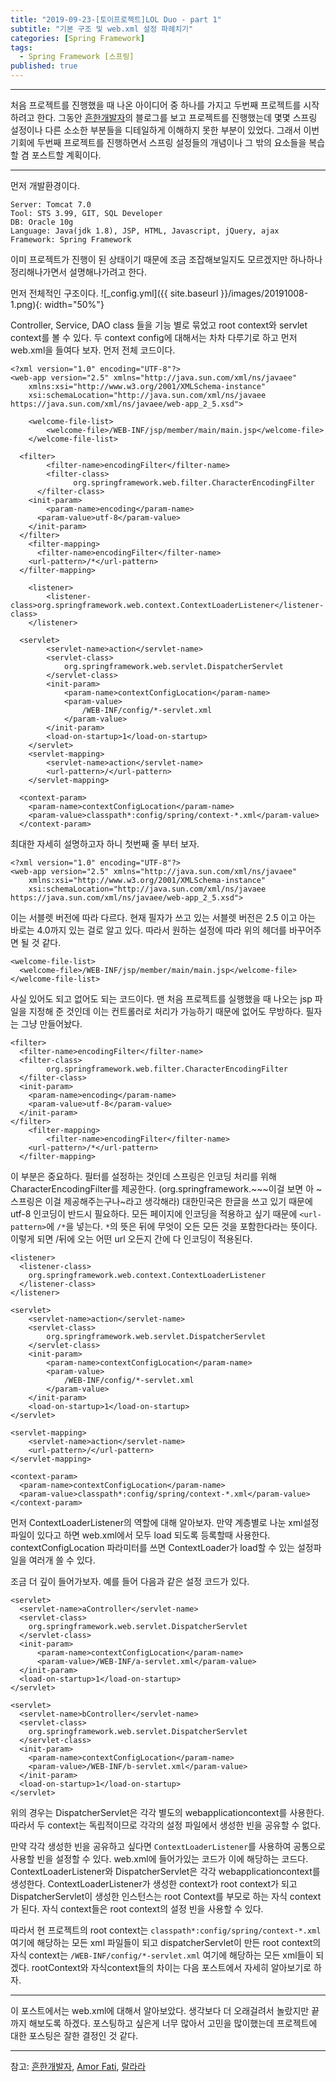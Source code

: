 ```yaml
---
title: "2019-09-23-[토이프로젝트]LOL Duo - part 1"
subtitle: "기본 구조 및 web.xml 설정 파헤치기"
categories: [Spring Framework]
tags:
  - Spring Framework [스프링]
published: true
---
```


***
처음 프로젝트를 진행했을 때 나온 아이디어 중 하나를 가지고 두번째 프로젝트를 시작하려고 한다. 그동안 [흔한개발자](https://addio3305.tistory.com/)의 블로그를 보고 프로젝트를 진행했는데 몇몇 스프링 설정이나 다른 소소한 부분들을 디테일하게 이해하지 못한 부분이 있었다. 그래서 이번 기회에 두번째 프로젝트를 진행하면서 스프링 설정들의 개념이나 그 밖의 요소들을 복습할 겸 포스트할 계획이다.

***

먼저 개발환경이다.
```
Server: Tomcat 7.0
Tool: STS 3.99, GIT, SQL Developer
DB: Oracle 10g
Language: Java(jdk 1.8), JSP, HTML, Javascript, jQuery, ajax
Framework: Spring Framework
```

이미 프로젝트가 진행이 된 상태이기 때문에 조금 조잡해보일지도 모르겠지만 하나하나 정리해나가면서 설명해나가려고 한다.

먼저 전체적인 구조이다.
![_config.yml]({{ site.baseurl }}/images/20191008-1.png){: width="50%"}

Controller, Service, DAO class 들을 기능 별로 묶었고 root context와 servlet context를 볼 수 있다. 두 context config에 대해서는 차차 다루기로 하고 먼저 web.xml을 들여다 보자. 먼저 전체 코드이다.

```
<?xml version="1.0" encoding="UTF-8"?>
<web-app version="2.5" xmlns="http://java.sun.com/xml/ns/javaee"         
	xmlns:xsi="http://www.w3.org/2001/XMLSchema-instance"
	xsi:schemaLocation="http://java.sun.com/xml/ns/javaee https://java.sun.com/xml/ns/javaee/web-app_2_5.xsd">

	<welcome-file-list>
		<welcome-file>/WEB-INF/jsp/member/main/main.jsp</welcome-file>
	</welcome-file-list>

  <filter>
		<filter-name>encodingFilter</filter-name>
    	<filter-class>
			  org.springframework.web.filter.CharacterEncodingFilter
      </filter-class>
    <init-param>
    	<param-name>encoding</param-name>
      <param-value>utf-8</param-value>
    </init-param>
  </filter>
	<filter-mapping>
	  <filter-name>encodingFilter</filter-name>
    <url-pattern>/*</url-pattern>
  </filter-mapping>

  	<listener>
    	<listener-class>org.springframework.web.context.ContextLoaderListener</listener-class>
  	</listener>

  <servlet>
		<servlet-name>action</servlet-name>
		<servlet-class>
			org.springframework.web.servlet.DispatcherServlet
		</servlet-class>
		<init-param>
			<param-name>contextConfigLocation</param-name>
			<param-value>
				/WEB-INF/config/*-servlet.xml
			</param-value>
		</init-param>
		<load-on-startup>1</load-on-startup>
	</servlet>
	<servlet-mapping>
		<servlet-name>action</servlet-name>
		<url-pattern>/</url-pattern>
	</servlet-mapping>

  <context-param>
    <param-name>contextConfigLocation</param-name>
    <param-value>classpath*:config/spring/context-*.xml</param-value>
  </context-param>
```

최대한 자세히 설명하고자 하니 첫번째 줄 부터 보자.

```
<?xml version="1.0" encoding="UTF-8"?>
<web-app version="2.5" xmlns="http://java.sun.com/xml/ns/javaee"         
	xmlns:xsi="http://www.w3.org/2001/XMLSchema-instance"
	xsi:schemaLocation="http://java.sun.com/xml/ns/javaee https://java.sun.com/xml/ns/javaee/web-app_2_5.xsd">
```

이는 서블렛 버전에 따라 다르다. 현재 필자가 쓰고 있는 서블렛 버전은 2.5 이고 아는 바로는 4.0까지 있는 걸로 알고 있다. 따라서 원하는 설정에 따라 위의 헤더를 바꾸어주면 될 것 같다.

```
<welcome-file-list>
  <welcome-file>/WEB-INF/jsp/member/main/main.jsp</welcome-file>
</welcome-file-list>
```

사실 있어도 되고 없어도 되는 코드이다. 맨 처음 프로젝트를 실행했을 때 나오는 jsp 파일을 지정해 준 것인데 이는 컨트롤러로 처리가 가능하기 때문에 없어도 무방하다. 필자는 그냥 만들어놨다.

```
<filter>
  <filter-name>encodingFilter</filter-name>
  <filter-class>
		org.springframework.web.filter.CharacterEncodingFilter
  </filter-class>
  <init-param>
    <param-name>encoding</param-name>
    <param-value>utf-8</param-value>
  </init-param>
</filter>
	<filter-mapping>
		<filter-name>encodingFilter</filter-name>
    <url-pattern>/*</url-pattern>
  </filter-mapping>
```

이 부분은 중요하다.
필터를 설정하는 것인데 스프링은 인코딩 처리를 위해 CharacterEncodingFilter를 제공한다.
(org.springframework.~~~이걸 보면 아 ~ 스프링은 이걸 제공해주는구나~라고 생각해라) 대한민국은 한글을 쓰고 있기 때문에 utf-8 인코딩이 반드시 필요하다. 모든 페이지에 인코딩을 적용하고 싶기 때문에 `<url-pattern>`에 `/*`을 넣는다. `*`의 뜻은 뒤에 무엇이 오든 모든 것을 포함한다라는 뜻이다. 이렇게 되면 /뒤에 오는 어떤 url 오든지 간에 다 인코딩이 적용된다.

```
<listener>
  <listener-class>
    org.springframework.web.context.ContextLoaderListener
  </listener-class>
</listener>

<servlet>
	<servlet-name>action</servlet-name>
	<servlet-class>
		org.springframework.web.servlet.DispatcherServlet
	</servlet-class>
	<init-param>
		<param-name>contextConfigLocation</param-name>
		<param-value>
			/WEB-INF/config/*-servlet.xml
		</param-value>
	</init-param>
	<load-on-startup>1</load-on-startup>
</servlet>

<servlet-mapping>
	<servlet-name>action</servlet-name>
	<url-pattern>/</url-pattern>
</servlet-mapping>

<context-param>
  <param-name>contextConfigLocation</param-name>
  <param-value>classpath*:config/spring/context-*.xml</param-value>
</context-param>
```

먼저 ContextLoaderListener의 역할에 대해 알아보자. 만약 계층별로 나눈 xml설정 파일이 있다고 하면 web.xml에서 모두 load 되도록 등록할때 사용한다. contextConfigLocation 파라미터를 쓰면 ContextLoader가 load할 수 있는 설정파일을 여러개 쓸 수 있다.

조금 더 깊이 들어가보자. 예를 들어 다음과 같은 설정 코드가 있다.

```
<servlet>
  <servlet-name>aController</servlet-name>
  <servlet-class>
    org.springframework.web.servlet.DispatcherServlet
  </servlet-class>
  <init-param>
	  <param-name>contextConfigLocation</param-name>
	  <param-value>/WEB-INF/a-servlet.xml</param-value>
  </init-param>
  <load-on-startup>1</load-on-startup>
</servlet>

<servlet>
  <servlet-name>bController</servlet-name>
  <servlet-class>
    org.springframework.web.servlet.DispatcherServlet
  </servlet-class>
  <init-param>
    <param-name>contextConfigLocation</param-name>
    <param-value>/WEB-INF/b-servlet.xml</param-value>
  </init-param>
  <load-on-startup>1</load-on-startup>
</servlet>
```

위의 경우는 DispatcherServlet은 각각 별도의 webapplicationcontext를 사용한다. 따라서 두 context는 독립적이므로 각각의 설정 파일에서 생성한 빈을 공유할 수 없다.

만약 각각 생성한 빈을 공유하고 싶다면 `ContextLoaderListener`를 사용하여 공통으로 사용할 빈을 설정할 수 있다. web.xml에 들어가있는 코드가 이에 해당하는 코드다. ContextLoaderListener와 DispatcherServlet은 각각 webapplicationcontext를 생성한다. ContextLoaderListener가 생성한 context가 root context가 되고 DispatcherServlet이 생성한 인스턴스는 root Context를 부모로 하는 자식 context가 된다. 자식 context들은 root context의 설정 빈을 사용할 수 있다.

따라서 현 프로젝트의 root context는 `classpath*:config/spring/context-*.xml` 여기에 해당하는 모든 xml 파일들이 되고 dispatcherServlet이 만든 root context의 자식 context는 `/WEB-INF/config/*-servlet.xml` 여기에 해당하는 모든 xml들이 되겠다. rootContext와 자식context들의 차이는 다음 포스트에서 자세히 알아보기로 하자.

***
이 포스트에서는 web.xml에 대해서 알아보았다. 생각보다 더 오래걸려서 놀랐지만 끝까지 해보도록 하겠다. 포스팅하고 싶은게 너무 많아서 고민을 많이했는데 프로젝트에 대한 포스팅은 잘한 결정인 것 같다.

***

참고: [흔한개발자](https://addio3305.tistory.com/), [Amor Fati](https://nice2049.tistory.com/entry/spring-rootContext-%EA%B7%B8%EB%A6%AC%EA%B3%A0-servletContext-%EB%8C%80%ED%95%B4%EC%84%9C), [랄라라](https://unabated.tistory.com/entry/%EC%8A%A4%ED%94%84%EB%A7%81-ContextLoaderListener-%EC%9D%98-%EC%97%AD%ED%95%A0)
